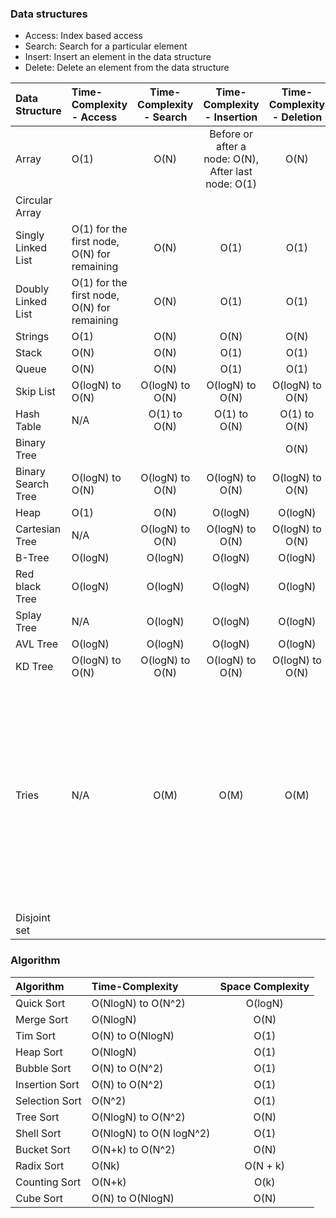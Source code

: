 
### Data structures

* Access: Index based access
* Search: Search for a particular element
* Insert: Insert an element in the data structure
* Delete: Delete an element from the data structure

|Data Structure|Time-Complexity - Access |Time-Complexity - Search |Time-Complexity - Insertion |Time-Complexity - Deletion |Space Complexity|
| :---    | :---          |    :----:   |   :----:   |   :----:   |   :----:   |   
|Array|O(1)|O(N)| Before or after a node: O(N), After last node: O(1)|O(N)| O(N)|
|Circular Array|||||
|Singly Linked List|O(1) for the first node, O(N) for remaining|O(N)|O(1)|O(1)|O(N)|
|Doubly Linked List|O(1) for the first node, O(N) for remaining|O(N)|O(1)|O(1)|O(N)|
|Strings|O(1)|O(N)|O(N)|O(N)|
|Stack|O(N)|O(N)|O(1)|O(1)|O(N)|
|Queue|O(N)|O(N)|O(1)|O(1)|O(N)|
|Skip List|O(logN) to O(N)|O(logN) to O(N)|O(logN) to O(N)|O(logN) to O(N)|O (NlogN)|
|Hash Table|N/A|O(1) to O(N)|O(1) to O(N)|O(1) to O(N)|O(N)|
|Binary Tree||||O(N)|
|Binary Search Tree|O(logN) to O(N)|O(logN) to O(N)|O(logN) to O(N)|O(logN) to O(N)|O(N)|
|Heap|O(1)|O(N)|O(logN)|O(logN)|O(N)|
|Cartesian Tree|N/A|O(logN) to O(N)|O(logN) to O(N)|O(logN) to O(N)|O(N)|
|B-Tree|O(logN)|O(logN)|O(logN)|O(logN)|O(N)|
|Red black Tree|O(logN)|O(logN)|O(logN)|O(logN)|O(N)|
|Splay Tree|N/A|O(logN)|O(logN)|O(logN)|O(N)|
|AVL Tree|O(logN)|O(logN)|O(logN)|O(logN)|O(N)|
|KD Tree|O(logN) to O(N)|O(logN) to O(N)|O(logN) to O(N)|O(logN) to O(N)|O(N)|
|Tries|N/A|O(M)|O(M)|O(M)|O(M * N * K) where N is the number of the keys and M is the maximum length of the key and K different characters to be stored in the map variable of a Trie Node.|
|Disjoint set|||||


### Algorithm
|Algorithm|Time-Complexity |Space Complexity|
| :---    | :---           |   :----:   | 
|Quick Sort|O(NlogN) to O(N^2)|O(logN)|
|Merge Sort|O(NlogN)|O(N)|
|Tim Sort|O(N) to O(NlogN)|O(1)|
|Heap Sort|O(NlogN)|O(1)|
|Bubble Sort|O(N) to O(N^2)|O(1)|
|Insertion Sort|O(N) to O(N^2)|O(1)|
|Selection Sort|O(N^2)|O(1)|
|Tree Sort|O(NlogN) to O(N^2)|O(N)|
|Shell Sort|O(NlogN) to O(N logN^2)|O(1)|
|Bucket Sort|O(N+k) to O(N^2)|O(N)|
|Radix Sort|O(Nk)|O(N + k)|
|Counting Sort|O(N+k)|O(k)|
|Cube Sort|O(N) to O(NlogN)|O(N)|





